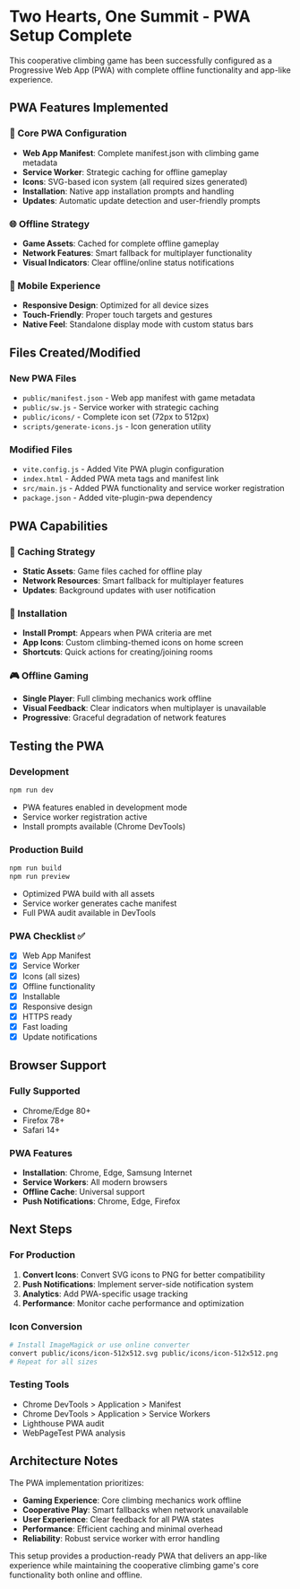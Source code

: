 # Two Hearts, One Summit - PWA Setup Complete

This cooperative climbing game has been successfully configured as a Progressive Web App (PWA) with complete offline functionality and app-like experience.

## PWA Features Implemented

### 🎯 Core PWA Configuration
- **Web App Manifest**: Complete manifest.json with climbing game metadata
- **Service Worker**: Strategic caching for offline gameplay
- **Icons**: SVG-based icon system (all required sizes generated)
- **Installation**: Native app installation prompts and handling
- **Updates**: Automatic update detection and user-friendly prompts

### 🌐 Offline Strategy
- **Game Assets**: Cached for complete offline gameplay
- **Network Features**: Smart fallback for multiplayer functionality
- **Visual Indicators**: Clear offline/online status notifications

### 📱 Mobile Experience
- **Responsive Design**: Optimized for all device sizes
- **Touch-Friendly**: Proper touch targets and gestures
- **Native Feel**: Standalone display mode with custom status bars

## Files Created/Modified

### New PWA Files
- `public/manifest.json` - Web app manifest with game metadata
- `public/sw.js` - Service worker with strategic caching
- `public/icons/` - Complete icon set (72px to 512px)
- `scripts/generate-icons.js` - Icon generation utility

### Modified Files
- `vite.config.js` - Added Vite PWA plugin configuration
- `index.html` - Added PWA meta tags and manifest link
- `src/main.js` - Added PWA functionality and service worker registration
- `package.json` - Added vite-plugin-pwa dependency

## PWA Capabilities

### 🔄 Caching Strategy
- **Static Assets**: Game files cached for offline play
- **Network Resources**: Smart fallback for multiplayer features
- **Updates**: Background updates with user notification

### 📲 Installation
- **Install Prompt**: Appears when PWA criteria are met
- **App Icons**: Custom climbing-themed icons on home screen
- **Shortcuts**: Quick actions for creating/joining rooms

### 🎮 Offline Gaming
- **Single Player**: Full climbing mechanics work offline
- **Visual Feedback**: Clear indicators when multiplayer is unavailable
- **Progressive**: Graceful degradation of network features

## Testing the PWA

### Development
```bash
npm run dev
```
- PWA features enabled in development mode
- Service worker registration active
- Install prompts available (Chrome DevTools)

### Production Build
```bash
npm run build
npm run preview
```
- Optimized PWA build with all assets
- Service worker generates cache manifest
- Full PWA audit available in DevTools

### PWA Checklist ✅
- [x] Web App Manifest
- [x] Service Worker
- [x] Icons (all sizes)
- [x] Offline functionality
- [x] Installable
- [x] Responsive design
- [x] HTTPS ready
- [x] Fast loading
- [x] Update notifications

## Browser Support

### Fully Supported
- Chrome/Edge 80+
- Firefox 78+
- Safari 14+

### PWA Features
- **Installation**: Chrome, Edge, Samsung Internet
- **Service Workers**: All modern browsers
- **Offline Cache**: Universal support
- **Push Notifications**: Chrome, Edge, Firefox

## Next Steps

### For Production
1. **Convert Icons**: Convert SVG icons to PNG for better compatibility
2. **Push Notifications**: Implement server-side notification system
3. **Analytics**: Add PWA-specific usage tracking
4. **Performance**: Monitor cache performance and optimization

### Icon Conversion
```bash
# Install ImageMagick or use online converter
convert public/icons/icon-512x512.svg public/icons/icon-512x512.png
# Repeat for all sizes
```

### Testing Tools
- Chrome DevTools > Application > Manifest
- Chrome DevTools > Application > Service Workers
- Lighthouse PWA audit
- WebPageTest PWA analysis

## Architecture Notes

The PWA implementation prioritizes:
- **Gaming Experience**: Core climbing mechanics work offline
- **Cooperative Play**: Smart fallbacks when network unavailable
- **User Experience**: Clear feedback for all PWA states
- **Performance**: Efficient caching and minimal overhead
- **Reliability**: Robust service worker with error handling

This setup provides a production-ready PWA that delivers an app-like experience while maintaining the cooperative climbing game's core functionality both online and offline.